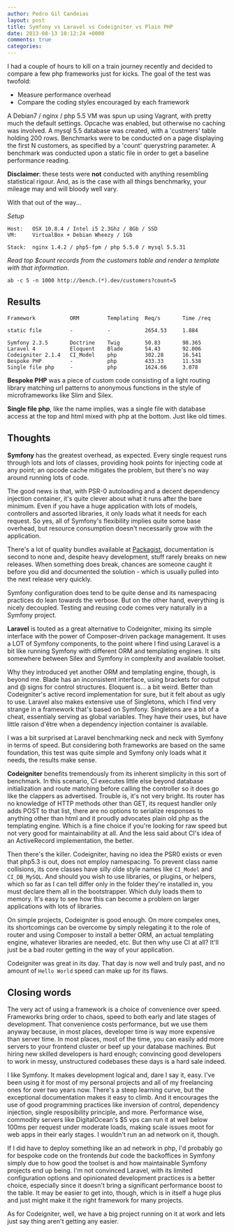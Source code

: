 ```yaml
---
author: Pedro Gil Candeias
layout: post
title: Symfony vs Laravel vs Codeigniter vs Plain PHP
date: 2013-08-13 10:12:24 +0000
comments: true
categories:
---
```


I had a couple of hours to kill on a train journey recently and decided to compare a few php frameworks just for kicks. The goal of the test was twofold:

* Measure performance overhead
* Compare the coding styles encouraged by each framework

A Debian7 / nginx  / php 5.5 VM was spun up using Vagrant, with pretty much the default settings. Opcache was enabled, but otherwise no caching was involved. A mysql 5.5 database was created, with a 'custmers' table holding 200 rows. Benchmarks were to be conducted on a page displaying the first N customers, as specified by a 'count' querystring parameter. A benchmark was conducted upon a static file in order to get a baseline performance reading.

**Disclaimer**: these tests were **not** conducted with anything resembling statistical rigour. And, as is the case with all things benchmarky, your mileage may and will bloody well vary.

With that out of the way...


*Setup*

    Host:   OSX 10.8.4 / Intel i5 2.3Ghz / 8Gb / SSD
    VM:     VirtualBox + Debian Wheezy / 1Gb

    Stack:  nginx 1.4.2 / php5-fpm / php 5.5.0 / mysql 5.5.31

*Read top $count records from the customers table and render a template with that information.*

    ab -c 5 -n 1000 http://bench.(*).dev/customers?count=5


## Results

    Framework           ORM         Templating  Req/s       Time /req

    static file         -           -           2654.53     1.884

    Symfony 2.3.5       Doctrine    Twig        50.83       98.365
    Laravel 4           Eloquent    Blade       54.43       92.006
    Codeigniter 2.1.4   CI_Model    php         302.28      16.541
    Bespoke PHP         -           php         433.33      11.538
    Single file php     -           php         1624.66     3.078



**Bespoke PHP** was a piece of custom code consisting of a light routing library matching url patterns to anonymous functions in the style of microframeworks like Slim and Silex.

**Single file php**, like the name implies, was a single file with database access at the top and html mixed with php at the bottom. Just like old times.


## Thoughts

**Symfony** has the greatest overhead, as expected. Every single request runs through lots and lots of classes, providing hook points for injecting code at any point; an opcode cache mitigates the problem, but there's no way around running lots of code.

The good news is that, with PSR-0 autoloading and a decent dependency injection container, it's quite clever about what it runs after the bare minimum. Even if you have a huge application with lots of models, controllers and assorted libraries, it only loads what it needs for each request. So yes, all of Symfony's flexibility implies quite some base overhead, but resource consumption doesn't necessarily grow with the application.

There's a lot of quality bundles available at [Packagist](https://packagist.org/search/?q=symfony), documentation is second to none and, despite heavy development, stuff rarely breaks on new releases. When something does break, chances are someone caught it before you did and documented the solution - which is usually pulled into the next release very quickly.

Symfony configuration does tend to be quite dense and its namespacing practices do lean towards the verbose. But on the other hand, everything is nicely decoupled. Testing and reusing code comes very naturally in a Symfony project.


**Laravel** is touted as a great alternative to Codeigniter, mixing its simple interface with the power of Composer-driven package management. It uses a LOT of Symfony components, to the point where I find using Laravel is a bit like running Symfony with different ORM and templating engines. It sits somewhere between Silex and Symfony in complexity and available toolset.

Why they introduced yet another ORM and templating engine, though, is beyond me. Blade has an inconsistent interface, using brackets for output and @ signs for control structures. Eloquent is... a bit weird. Better than Codeigniter's active record implementation for sure, but it felt about as ugly to use. Laravel also makes extensive use of Singletons, which I find very strange in a framework that's based on Symfony. Singletons are a bit of a cheat, essentialy serving as global variables. They have their uses, but have little raison d'être when a dependency injection container is available.

I was a bit surprised at Laravel benchmarking neck and neck with Symfony in terms of speed. But considering both frameworks are based on the same foundation, this test was quite simple and Symfony only loads what it needs, the results make sense.


**Codeigniter** benefits tremendously from its inherent simplicity in this sort of benchmark. In this scenario, CI executes little else beyond database initialization and route matching before calling the controller so it does go like the clappers as advertised. Trouble is, it's not very bright. Its router has no knowledge of HTTP methods other than GET, its request handler only adds POST to that list, there are no options to serialize responses to anything other than html and it proudly advocates plain old php as the templating engine. Which is a fine choice if you're looking for raw speed but not very good for maintainability at all. And the less said about CI's idea of an ActiveRecord implementation, the better.

Then there's the killer. Codeigniter, having no idea the PSR0 exists or even that php5.3 is out, does not employ namespacing. To prevent class name collisions, its core classes have silly olde style names like `CI_Model` and `CI_DB_MySQL`. And should you wish to use libraries, or plugins, or helpers, which so far as I can tell differ only in the folder they're installed in, you must declare them all in the bootstrapper. Which duly loads them to memory. It's easy to see how this can become a problem on larger applications with lots of libraries.

On simple projects, Codeigniter is good enough. On more compelex ones, its shortcomings can be overcome by simply relegating it to the role of router and using Composer to install a better ORM, an actual templating engine, whatever libraries are needed, etc. But then why use CI at all? It'll just be a bad router getting in the way of your application.

Codeigniter was great in its day. That day is now well and truly past, and no amount of `Hello World` speed can make up for its flaws.


## Closing words

The very act of using a framework is a choice of convenience over speed. Frameworks bring order to chaos, speed to both early and late stages of development. That convenience costs performance, but we use them anyway because, in most places, developer time is way more expensive than server time. In most places, most of the time, you can easily add more servers to your frontend cluster or beef up your database machines. But hiring new skilled developers is hard enough; convincing good developers to work in messy, unstructured codebases these days is a hard sale indeed.

I like Symfony. It makes development logical and, dare I say it, easy. I've been using it for most of my personal projects and all of my freelancing ones for over two years now. There's a steep learning curve, but the exceptional documentation makes it easy to climb. And it encourages the use of good programming practices like inversion of control, dependency injection, single resposibility principle, and more. Performance wise, commodity servers like DigitalOcean's $5 vps can run it at well below 100ms per request under moderate loads, making scale issues moot for web apps in their early stages. I wouldn't run an ad network on it, though.

If I did have to deploy something like an ad network in php, I'd probably go for bespoke code on the frontends *but* code the backoffices in Symfony simply due to how good the toolset is and how maintainable Symfony projects end up being. I'm not convinced Laravel, with its limited configuration options and opinionated development practices is a better choice, especially since it doesn't bring a significant performance boost to the table. It may be easier to get into, though, which is in itself a huge plus and just might make it the right framework for many projects.

As for Codeigniter, well, we have a big project running on it at work and lets just say thing aren't getting any easier.